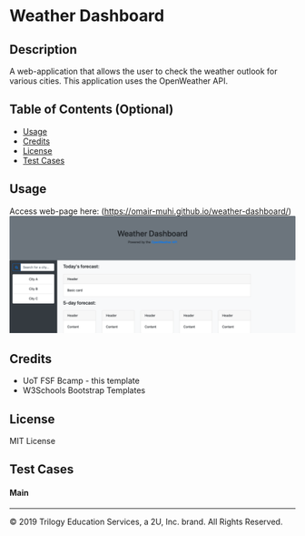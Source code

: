 # Weather Dashboard

## Description 
A web-application that allows the user to check the weather outlook for various cities. This application uses the OpenWeather API.

## Table of Contents (Optional)

* [Usage](#usage)
* [Credits](#credits)
* [License](#license)
* [Test Cases](#test-cases)

## Usage 

Access web-page here: (https://omair-muhi.github.io/weather-dashboard/)
![Weather-dashboard main screen!](./assets/images/main-screen.png)

## Credits

* UoT FSF Bcamp - this template
* W3Schools Bootstrap Templates

## License

MIT License

## Test Cases
#### Main

---
© 2019 Trilogy Education Services, a 2U, Inc. brand. All Rights Reserved.
